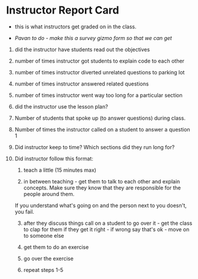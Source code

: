 # Instructor Report Card
* this is what instructors get graded on in the class.

* *Pavan to do - make this a survey gizmo form so that we can get*

1. did the instructor have students read out the objectives

2. number of times instructor got students to explain code to each other

3. number of times instructor diverted unrelated questions to parking lot

4. number of times instructor answered related questions

5. number of times instructor went way too long for a particular section

6. did the instructor use the lesson plan?

7. Number of students that spoke up (to answer questions) during class.

8. Number of times the instructor called on a student to answer a question
1  

8. Did instructor keep to time? Which sections did they run long for?

9. Did instructor follow this format:

	1. teach a little (15 minutes max)

	2. in between teaching - get them to talk to each other and explain concepts. Make sure they know that they are responsible for the people around them.

	If you understand what's going on and the person next to you doesn't, you fail.

	3. after they discuss things call on a student to go over it - get the class to clap for them if they get it right - if wrong say that's ok - move on to someone else

	4. get them to do an exercise

	5. go over the exercise

	6. repeat steps 1-5
